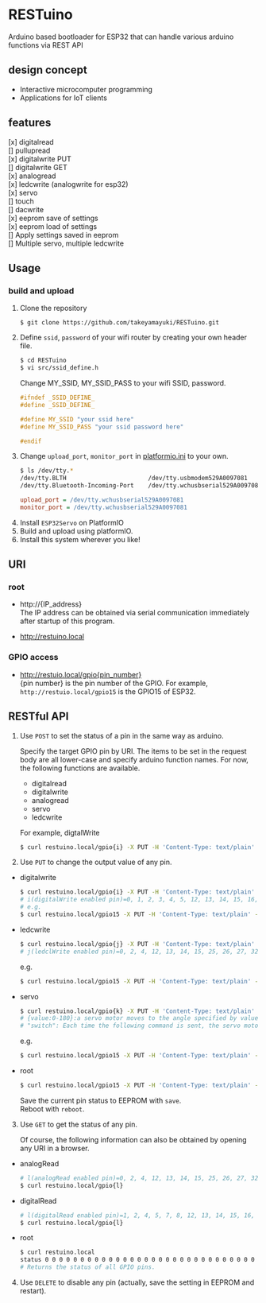 # RESTuino
Arduino based bootloader for ESP32 that can handle various arduino functions via REST API

## design concept
- Interactive microcomputer programming
- Applications for IoT clients

## features
[x] digitalread  
[] pullupread  
[x] digitalwrite PUT  
[] digitalwrite GET  
[x] analogread  
[x] ledcwrite (analogwrite for esp32)  
[x] servo  
[] touch  
[] dacwrite  
[x] eeprom save of settings   
[x] eeprom load of settings   
[] Apply settings saved in eeprom   
[] Multiple servo, multiple ledcwrite   

## Usage

### build and upload
1. Clone the repository
    ```
    $ git clone https://github.com/takeyamayuki/RESTuino.git
    ```
2. Define `ssid`, `password` of your wifi router by creating your own header file.
    ```sh
    $ cd RESTuino
    $ vi src/ssid_define.h
    ``` 
    Change MY_SSID, MY_SSID_PASS to your wifi SSID, password.
    ```cpp
    #ifndef _SSID_DEFINE_
    #define _SSID_DEFINE_

    #define MY_SSID "your ssid here"
    #define MY_SSID_PASS "your ssid password here"

    #endif
    ```
3. Change `upload_port`, `monitor_port` in [platformio.ini](platformio.ini) to your own.
    ```sh
    $ ls /dev/tty.*
    /dev/tty.BLTH				        /dev/tty.usbmodem529A0097081
    /dev/tty.Bluetooth-Incoming-Port	/dev/tty.wchusbserial529A0097081
    ```
    ```platformio.ini
    upload_port = /dev/tty.wchusbserial529A0097081
    monitor_port = /dev/tty.wchusbserial529A0097081
    ```
4. Install `ESP32Servo` on PlatformIO
4. Build and upload using platformIO.
5. Install this system wherever you like!  

## URI
### root
- http://{IP_address}  
    The IP address can be obtained via serial communication immediately after startup of this program.

- http://restuino.local

### GPIO access

- http://restuio.local/gpio{pin_number}   
    {pin number} is the pin number of the GPIO.  For example, `http://restuio.local/gpio15` is the GPIO15 of ESP32.



## RESTful API
1. Use `POST` to set the status of a pin in the same way as arduino.  

    Specify the target GPIO pin by URI. The items to be set in the request body are all lower-case and specify arduino function names. For now, the following functions are available.  

    - digitalread
    - digitalwrite
    - analogread
    - servo
    - ledcwrite

    For example, digtalWrite
    ```sh
    $ curl restuino.local/gpio{i} -X PUT -H 'Content-Type: text/plain' -d 'digitalwrite'
    ```

2. Use `PUT` to change the output value of any pin.
- digitalwrite  
    ```sh
    $ curl restuino.local/gpio{i} -X PUT -H 'Content-Type: text/plain' -d '{HIGH|LOW}'
    # i(digitalWrite enabled pin)=0, 1, 2, 3, 4, 5, 12, 13, 14, 15, 16, 17, 18, 19, 21, 22, 23, 25, 26, 27, 32, 33
    # e.g.
    $ curl restuino.local/gpio15 -X PUT -H 'Content-Type: text/plain' -d 'LOW'
    ```
- ledcwrite
    ```sh
    $ curl restuino.local/gpio{j} -X PUT -H 'Content-Type: text/plain' -d '{value:0-256}'
    # j(ledclWrite enabled pin)=0, 2, 4, 12, 13, 14, 15, 25, 26, 27, 32, 33
    ```
    e.g.
    ```sh
    $ curl restuino.local/gpio15 -X PUT -H 'Content-Type: text/plain' -d '100'
    ```
- servo
    ```sh
    $ curl restuino.local/gpio{k} -X PUT -H 'Content-Type: text/plain' -d '{value:0-180}|"switch"'
    # {value:0-180}:a servo motor moves to the angle specified by value.
    # "switch": Each time the following command is sent, the servo motor moves back and forth between angle and angle0.
    ```
    e.g.
    ```sh
    $ curl restuino.local/gpio15 -X PUT -H 'Content-Type: text/plain' -d '88'
    ```
- root
    ```sh
    $ curl restuino.local/gpio15 -X PUT -H 'Content-Type: text/plain' -d 'save|reboot'
    ```
    Save the current pin status to EEPROM with `save`.   
    Reboot with `reboot`.

3. Use `GET` to get the status of any pin.  

    Of course, the following information can also be obtained by opening any URI in a browser.
- analogRead
    ```sh
    # l(analogRead enabled pin)=0, 2, 4, 12, 13, 14, 15, 25, 26, 27, 32, 33, 34, 35, 36, 39
    $ curl restuino.local/gpio{l}
    ```

- digitalRead
    ```sh
    # l(digitalRead enabled pin)=1, 2, 4, 5, 7, 8, 12, 13, 14, 15, 16, 17, 18, 19, 21, 22, 23, 25, 26, 27, 32, 33, 34, 35, 36, 37
    $ curl restuino.local/gpio{l}
    ```
- root
    ```sh
    $ curl restuino.local
    status 0 0 0 0 0 0 0 0 0 0 0 0 0 0 0 0 0 0 0 0 0 0 0 0 0 0 0 0 0 0 0 0 0 0 0 0 0 0 0 0 0 0 0 0 0 0 0 0 0 0
    # Returns the status of all GPIO pins.
    ```
4. Use `DELETE` to disable any pin (actually, save the setting in EEPROM and restart).



